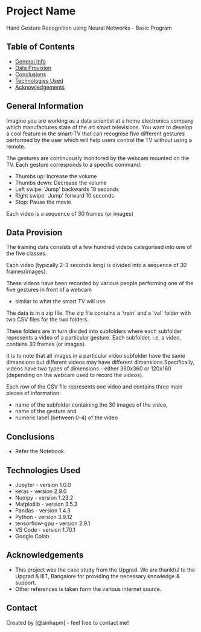# Project Name
Hand Gesture Recognition using Neural Networks - Basic Program


## Table of Contents
* [General Info](#general-information)
* [Data Provision](#data-provision)
* [Conclusions](#conclusions)
* [Technologies Used](#technologies-used)
* [Acknowledgements](#acknowledgements)


## General Information
Imagine you are working as a data scientist at a home electronics company which manufactures state of the art smart televisions. You want to develop a cool feature in the smart-TV that can recognise five different gestures performed by the user which will help users control the TV without using a remote.

The gestures are continuously monitored by the webcam mounted on the TV. Each gesture corresponds to a specific command:

- Thumbs up:  Increase the volume
- Thumbs down: Decrease the volume
- Left swipe: 'Jump' backwards 10 seconds
- Right swipe: 'Jump' forward 10 seconds  
- Stop: Pause the movie

Each video is a sequence of 30 frames (or images)

## Data Provision
The training data consists of a few hundred videos categorised into one of the five classes.

Each video (typically 2-3 seconds long) is divided into a sequence of 30 frames(images).

These videos have been recorded by various people performing one of the five gestures in front of a webcam 
- similar to what the smart TV will use.

The data is in a zip file. The zip file contains a 'train' and a 'val' folder with two CSV files for the two folders.

These folders are in turn divided into subfolders where each subfolder represents a video of a particular gesture.
Each subfolder, i.e. a video, contains 30 frames (or images).

It is to note that all images in a particular video subfolder have the same dimensions but different videos may have different dimensions.Specifically, videos have two types of dimensions - either 360x360 or 120x160 (depending on the webcam used to record the videos). 

Each row of the CSV file represents one video and contains three main pieces of information:
- name of the subfolder containing the 30 images of the video,
- name of the gesture and
- numeric label (between 0-4) of the video

## Conclusions
- Refer the Notebook.


## Technologies Used
- Jupyter - version 1.0.0
- keras - version 2.9.0
- Numpy - version 1.23.2
- Matplotlib - version 3.5.3
- Pandas - version 1.4.3
- Python - version 3.9.12
- tensorflow-gpu - version 2.9.1
- VS Code - version 1.70.1
- Google Colab


## Acknowledgements
- This project was the case study from the Upgrad. We are thankful to the Upgrad & IIIT, Bangalore for providing the necessary knowledge & support.
- Other references is taken form the various internet source.


## Contact
Created by [@sinhapm] - feel free to contact me!

